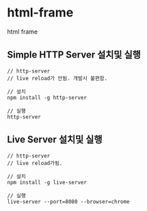 # html-frame

html frame

## Simple HTTP Server 설치및 실행

```
// http-server
// live reload가 안됨. 개발시 불편함.

// 설치
npm install -g http-server

// 실행
http-server
```

## Live Server 설치및 실행

```
// http-server
// live reload가됨.

// 설치
npm install -g live-server

// 실행
live-server --port=8080 --browser=chrome
```
